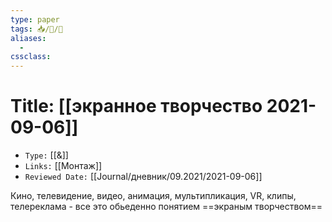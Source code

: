 ```yaml
---
type: paper
tags: 📥️/📜️/🧪
aliases:
  - 
cssclass: 
---
```




# Title: **[[экранное творчество 2021-09-06]]**
- `Type:` [[&]]
- `Links:` [[Монтаж]]
- `Reviewed Date:` [[Journal/дневник/09.2021/2021-09-06]]

Кино, телевидение, видео, анимация, мультипликация, VR, клипы, телереклама - все это обьеденно понятием ==экраным творчеством==

